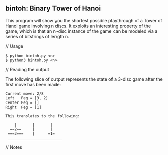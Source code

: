 ## bintoh: Binary Tower of Hanoi 

This program will show you the shortest possible playthrough of a Tower of Hanoi 
game involving n discs. It exploits an interesting property of the game, which is 
that an n-disc instance of the game can be modeled via a series of bitstrings of 
length n.  


// Usage 

```
$ python bintoh.py <n> 
$ python3 bintoh.py <n> 
```

// Reading the output

The following slice of output represents the state of a 3-disc game after the first 
move has been made:

```
Current move: 2/8
Left   Peg = [3, 2]
Center Peg = []
Right  Peg = [1]

This translates to the following: 

    |       |       |    
  ==2==     |       |
 ===3===    |      =1=   
 ________________________

```

// Notes